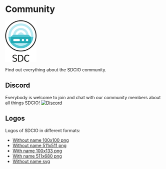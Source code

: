 # Community

![SDCIO logo](../assets/logos/SDC-transparent-withname-100x133.png)

Find out everything about the SDCIO community.

## Discord

Everybody is welcome to join and chat with our community members about all things SDCIO!
[![Discord](https://img.shields.io/discord/1240272304294985800?style=flat-square&label=discord&logo=discord&color=00c9ff&labelColor=bec8d2)](https://discord.com/channels/1240272304294985800/1311031796372344894)

## Logos

Logos of SDCIO in different formats:

* [Without name 100x100 png](../assets/logos/SDC-transparent-noname-100x100.png)
* [Without name 511x511 png](../assets/logos/SDC-transparent-noname-511x511.png)
* [With name 100x133 png](../assets/logos/SDC-transparent-withname-100x133.png)
* [With name 511x680 png](../assets/logos/SDC-transparent-withname-511x680.png)
* [Without name svg](../assets/logos/SDC-logo.svg)